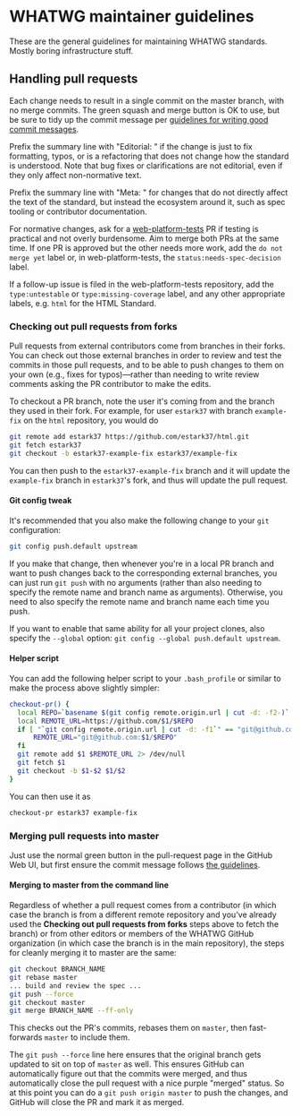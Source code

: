 # WHATWG maintainer guidelines

These are the general guidelines for maintaining WHATWG standards. Mostly boring infrastructure stuff.

## Handling pull requests

Each change needs to result in a single commit on the master branch, with no merge commits. The green squash and merge button is OK to use, but be sure to tidy up the commit message per [guidelines for writing good commit messages](https://github.com/erlang/otp/wiki/Writing-good-commit-messages).

Prefix the summary line with "Editorial: " if the change is just to fix formatting, typos, or is a refactoring that does not change how the standard is understood. Note that bug fixes or clarifications are not editorial, even if they only affect non-normative text.

Prefix the summary line with "Meta: " for changes that do not directly affect the text of the standard, but instead the ecosystem around it, such as spec tooling or contributor documentation.

For normative changes, ask for a [web-platform-tests](https://github.com/w3c/web-platform-tests) PR if testing is practical and not overly burdensome. Aim to merge both PRs at the same time. If one PR is approved but the other needs more work, add the `do not merge yet` label or, in web-platform-tests, the `status:needs-spec-decision` label.

If a follow-up issue is filed in the web-platform-tests repository, add the `type:untestable` or `type:missing-coverage` label, and any other appropriate labels, e.g. `html` for the HTML Standard.

### Checking out pull requests from forks

Pull requests from external contributors come from branches in their forks. You can check out those external branches in order to review and test the commits in those pull requests, and to be able to push changes to them on your own (e.g., fixes for typos)—rather than needing to write review comments asking the PR contributor to make the edits.

To checkout a PR branch, note the user it's coming from and the branch they used in their fork. For example, for user `estark37` with branch `example-fix` on the `html` repository, you would do

```bash
git remote add estark37 https://github.com/estark37/html.git
git fetch estark37
git checkout -b estark37-example-fix estark37/example-fix
```

You can then push to the `estark37-example-fix` branch and it will update the `example-fix` branch in `estark37`'s fork, and thus will update the pull request.

#### Git config tweak

It's recommended that you also make the following change to your `git` configuration:

```bash
git config push.default upstream
```

If you make that change, then whenever you're in a local PR branch and want to push changes back to the corresponding external branches, you can just run `git push` with no arguments (rather than also needing to specify the remote name and branch name as arguments). Otherwise, you need to also specify the remote name and branch name each time you push.

If you want to enable that same ability for all your project clones, also specify the `--global` option: `git config --global push.default upstream`.

#### Helper script

You can add the following helper script to your `.bash_profile` or similar to make the process above slightly simpler:

```bash
checkout-pr() {
  local REPO=`basename $(git config remote.origin.url | cut -d: -f2-)`
  local REMOTE_URL=https://github.com/$1/$REPO
  if [ "`git config remote.origin.url | cut -d: -f1`" == "git@github.com" ]; then
      REMOTE_URL="git@github.com:$1/$REPO"
  fi
  git remote add $1 $REMOTE_URL 2> /dev/null
  git fetch $1
  git checkout -b $1-$2 $1/$2
}
```

You can then use it as

```bash
checkout-pr estark37 example-fix
```

### Merging pull requests into master

Just use the normal green button in the pull-request page in the GitHub Web UI, but first ensure the commit message follows [the guidelines](https://github.com/erlang/otp/wiki/Writing-good-commit-messages).

#### Merging to master from the command line

Regardless of whether a pull request comes from a contributor (in which case the branch is from a different remote repository and you've already used the **Checking out pull requests from forks** steps above to fetch the branch) or from other editors or members of the WHATWG GitHub organization (in which case the branch is in the main repository), the steps for cleanly merging it to master are the same:

```bash
git checkout BRANCH_NAME
git rebase master
... build and review the spec ...
git push --force
git checkout master
git merge BRANCH_NAME --ff-only
```

This checks out the PR's commits, rebases them on `master`, then fast-forwards `master` to include them.

The `git push --force` line here ensures that the original branch gets updated to sit on top of `master` as well. This ensures GitHub can automatically figure out that the commits were merged, and thus automatically close the pull request with a nice purple "merged" status. So at this point you can do a `git push origin master` to push the changes, and GitHub will close the PR and mark it as merged.
